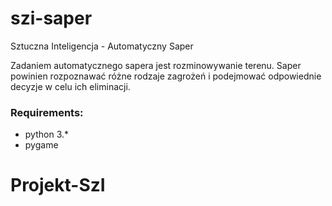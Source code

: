 # szi-saper
Sztuczna Inteligencja - Automatyczny Saper

Zadaniem automatycznego sapera jest rozminowywanie terenu. Saper powinien rozpoznawać różne
rodzaje zagrożeń i podejmować odpowiednie decyzje w celu ich eliminacji.

### Requirements:
 - python 3.*
 - pygame
# Projekt-SzI
